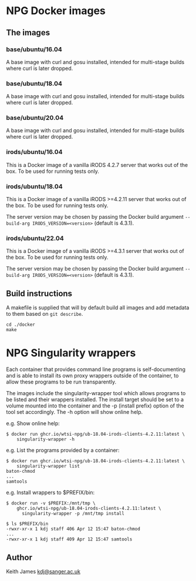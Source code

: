# NPG Docker images

## The images ##

### base/ubuntu/16.04 ###

A base image with curl and gosu installed, intended for multi-stage
builds where curl is later dropped.

### base/ubuntu/18.04 ###

A base image with curl and gosu installed, intended for multi-stage
builds where curl is later dropped.

### base/ubuntu/20.04 ###

A base image with curl and gosu installed, intended for multi-stage
builds where curl is later dropped.

### irods/ubuntu/16.04 ###

This is a Docker image of a vanilla iRODS 4.2.7 server that works out
of the box. To be used for running tests only.

### irods/ubuntu/18.04 ###

This is a Docker image of a vanilla iRODS >=4.2.11 server that works
out of the box. To be used for running tests only.

The server version may be chosen by passing the Docker build argument
`--build-arg IRODS_VERSION=<version>` (default is 4.3.1).

### irods/ubuntu/22.04 ###

This is a Docker image of a vanilla iRODS >=4.3.1 server that works
out of the box. To be used for running tests only.

The server version may be chosen by passing the Docker build argument
`--build-arg IRODS_VERSION=<version>` (default is 4.3.1).

## Build instructions ##

A makefile is supplied that will by default build all images and add
metadata to them based on `git describe`.

    cd ./docker
    make

# NPG Singularity wrappers

Each container that provides command line programs is self-documenting
and is able to install its own proxy wrappers outside of the container,
to allow these programs to be run transparently.

The images include the singularity-wrapper tool which allows programs to
be listed and their wrappers installed. The install target should be set
to a volume mounted into the container and the -p (install prefix) option
of the tool set accordingly. The -h option will show online help.

e.g. Show online help:

    $ docker run ghcr.io/wtsi-npg/ub-18.04-irods-clients-4.2.11:latest \
        singularity-wrapper -h

e.g. List the programs provided by a container:

    $ docker run ghcr.io/wtsi-npg/ub-18.04-irods-clients-4.2.11:latest \
        singularity-wrapper list
    baton-chmod
    ...
    samtools

e.g. Install wrappers to $PREFIX/bin:

    $ docker run -v $PREFIX:/mnt/tmp \
        ghcr.io/wtsi-npg/ub-18.04-irods-clients-4.2.11:latest \
          singularity-wrapper -p /mnt/tmp install

    $ ls $PREFIX/bin
    -rwxr-xr-x 1 kdj staff 406 Apr 12 15:47 baton-chmod
    ...
    -rwxr-xr-x 1 kdj staff 409 Apr 12 15:47 samtools

## Author

Keith James kdj@sanger.ac.uk
